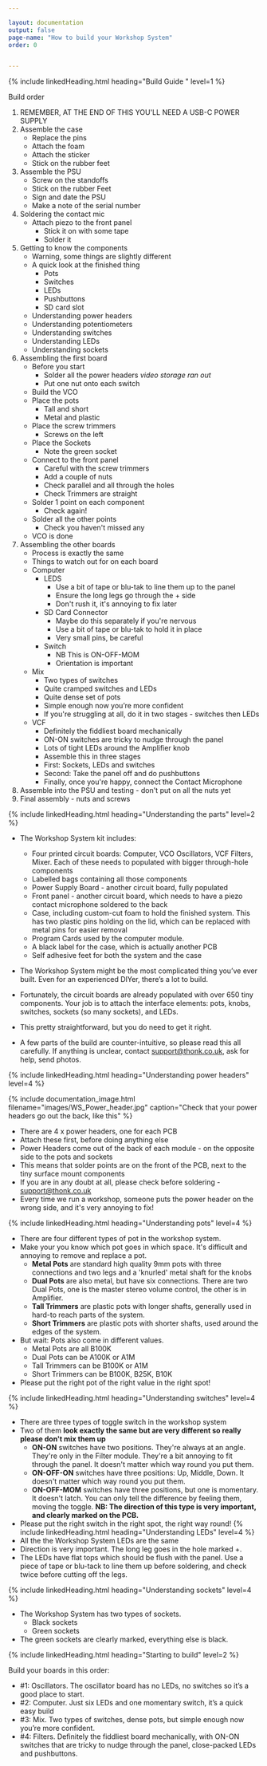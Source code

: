 ```yaml
---

layout: documentation
output: false
page-name: "How to build your Workshop System" 
order: 0


---
```



{% include linkedHeading.html heading="Build Guide " level=1 %}

Build order 
1. REMEMBER, AT THE END OF THIS YOU'LL NEED A USB-C POWER SUPPLY 
1. Assemble the case 
    * Replace the pins 
    * Attach the foam 
    * Attach the sticker 
    * Stick on the rubber feet 
1. Assemble the PSU 
    * Screw on the standoffs 
    * Stick on the rubber Feet 
    * Sign and date the PSU 
    * Make a note of the serial number 
1. Soldering the contact mic   
    * Attach piezo to the front panel 
        * Stick it on with some tape 
        * Solder it 
1. Getting to know the components  
    * Warning, some things are slightly different 
    * A quick look at the finished thing 
        * Pots 
        * Switches 
        * LEDs 
        * Pushbuttons 
        * SD card slot 
    * Understanding power headers 
    * Understanding potentiometers 
    * Understanding switches
    * Understanding LEDs 
    * Understanding sockets 
1. Assembling the first board 
	* Before you start
		* Solder all the power headers *video storage ran out* 
		* Put one nut onto each switch 
    * Build the VCO 
    * Place the pots 
		* Tall and short 
        * Metal and plastic 
	* Place the screw trimmers 
		* Screws on the left 
    * Place the Sockets 
        * Note the green socket 
    * Connect to the front panel 
        * Careful with the screw trimmers 
        * Add a couple of nuts 
        * Check parallel and all through the holes 
        * Check Trimmers are straight 
    * Solder 1 point on each component 
        * Check again! 
    * Solder all the other points 
        * Check you haven't missed any 
	* VCO is done 
1. Assembling the other boards 
    * Process is exactly the same 
    * Things to watch out for on each board 
    * Computer 
        * LEDS
            * Use a bit of tape or blu-tak to line them up to the panel 
            * Ensure the long legs go through the + side 
            * Don't rush it, it's annoying to fix later
        * SD Card Connector 
            * Maybe do this separately if you're nervous 
            * Use a bit of tape or blu-tak to hold it in place 
            * Very small pins, be careful 
		* Switch
			* NB This is ON-OFF-MOM
			* Orientation is important 
	* Mix 
		* Two types of switches
		* Quite cramped switches and LEDs 
		* Quite dense set of pots
		* Simple enough now you’re more confident
		* If you're struggling at all, do it in two stages - switches then LEDs 
    * VCF 
		* Definitely the fiddliest board mechanically
		* ON-ON switches are tricky to nudge through the panel
		* Lots of tight LEDs around the Amplifier knob 
		* Assemble this in three stages
		* First: Sockets, LEDs and switches 
		* Second: Take the panel off and do pushbuttons 
		* Finally, once you're happy, connect the Contact Microphone 
1. Assemble into the PSU and testing - don't put on all the nuts yet 
1. Final assembly - nuts and screws 





{% include linkedHeading.html heading="Understanding the parts" level=2 %}
* The Workshop System kit includes: 
    * Four printed circuit boards: Computer, VCO Oscillators, VCF Filters, Mixer. Each of these needs to populated with bigger through-hole components 
    * Labelled bags containing all those components 
    * Power Supply Board - another circuit board, fully populated
    * Front panel - another circuit board, which needs to have a piezo contact microphone soldered to the back 
    * Case, including custom-cut foam to hold the finished system. This has two plastic pins holding on the lid, which can be replaced with metal pins for easier removal  
    * Program Cards used by the computer module. 
    * A black label for the case, which is actually another PCB
    * Self adhesive feet for both the system and the case 


* The Workshop System might be the most complicated thing you’ve ever built. Even for an experienced DIYer, there’s a lot to build.  
* Fortunately, the circuit boards are already populated with over 650 tiny components. Your job is to attach the interface elements: pots, knobs, switches, sockets (so many sockets), and LEDs.  
* This pretty straightforward, but you do need to get it right.  
* A few parts of the build are counter-intuitive, so please read this all carefully. If anything is unclear, contact support@thonk.co.uk, ask for help, send photos.  

{% include linkedHeading.html heading="Understanding power headers" level=4 %}

{% include documentation_image.html filename="images/WS_Power_header.jpg" caption="Check that your power headers go out the back, like this" %}




* There are 4 x power headers, one for each PCB 
* Attach these first, before doing anything else 
* Power Headers come out of the back of each module - on the opposite side to the pots and sockets 
* This means that solder points are on the front of the PCB, next to the tiny surface mount components 
* If you are in any doubt at all, please check before soldering - support@thonk.co.uk 
* Every time we run a workshop, someone puts the power header on the wrong side, and it's very annoying to fix! 

{% include linkedHeading.html heading="Understanding pots" level=4 %}
* There are four different types of pot in the workshop system. 
* Make your you know which pot goes in which space. It's difficult and annoying to remove and replace a pot. 
   * **Metal Pots** are standard high quality 9mm pots with three connections and two legs and a 'knurled' metal shaft for the knobs
   * **Dual Pots** are also metal, but have six connections. There are two Dual Pots, one is the master stereo volume control, the other is in Amplifier. 
   * **Tall Trimmers** are plastic pots with longer shafts, generally used in hard-to reach parts of the system.  
    * **Short Trimmers** are plastic pots with shorter shafts, used around the edges of the system. 
* But wait: Pots also come in different values. 
    * Metal Pots are all B100K 
    * Dual Pots can be A100K or A1M 
    * Tall Trimmers can be B100K or A1M 
    * Short Trimmers can be B100K, B25K, B10K 
* Please put the right pot of the right value in the right spot!

{% include linkedHeading.html heading="Understanding switches" level=4 %}
* There are three types of toggle switch in the workshop system 
* Two of them **look exactly the same but are very different so really please don't mix them up**
	* **ON-ON** switches have two positions. They're always at an angle. They're only in the Filter module. They're a bit annoying to fit through the panel. It doesn't matter which way round you put them. 
	* **ON-OFF-ON** switches have three positions: Up, Middle, Down. It doesn't matter which way round you put them. 
	* **ON-OFF-MOM** switches have three positions, but one is momentary. It doesn't latch. You can only tell the difference by feeling them, moving the toggle. **NB: The direction of this type is very important, and clearly marked on the PCB.** 
* Please put the right switch in the right spot, the right way round! 
{% include linkedHeading.html heading="Understanding LEDs" level=4 %}
* All the the Workshop System LEDs are the same
* Direction is very important. The long leg goes in the hole marked +. 
* The LEDs have flat tops which should be flush with the panel. Use a piece of tape or blu-tack to line them up before soldering, and check twice before cutting off the legs. 

{% include linkedHeading.html heading="Understanding sockets" level=4 %}
* The Workshop System has two types of sockets. 
    * Black sockets 
    * Green sockets 
* The green sockets are clearly marked, everything else is black. 

{% include linkedHeading.html heading="Starting to build" level=2 %}

Build your boards in this order:

* #1: Oscillators. The oscillator board has no LEDs, no switches so it’s a good place to start. 
* #2: Computer. Just six LEDs and one momentary switch, it’s a quick easy build
* #3: Mix. Two types of switches, dense pots, but simple enough now you’re more confident. 
* #4: Filters. Definitely the fiddliest board mechanically, with ON-ON switches that are tricky to nudge through the panel, close-packed LEDs and pushbuttons.  
